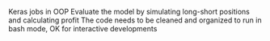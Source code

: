 Keras jobs in OOP
Evaluate the model by simulating long-short positions and calculating profit
The code needs to be cleaned and organized to run in bash mode, OK for interactive developments
